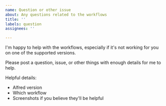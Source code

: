 ```yaml
---
name: Question or other issue
about: Any questions related to the workflows
title: ''
labels: question
assignees: ''

---
```


I'm happy to help with the workflows, especially if it's not working for you on one of the supported versions.

Please post a question, issue, or other things with enough details for me to help. 

Helpful details:

- Alfred version
- Which workflow
- Screenshots if you believe they'll be helpful
